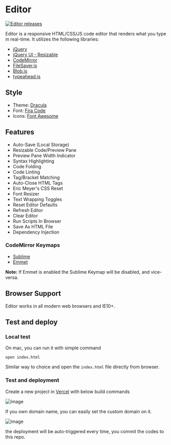 # Editor

[![Editor releases](https://img.shields.io/github/release/markhillard/Editor.svg)](https://github.com/markhillard/Editor/releases)

Editor is a responsive HTML/CSS/JS code editor that renders what you type in real-time. It utilizes the following libraries:

- [jQuery](http://jquery.com/)
- [jQuery UI - Resizable](https://jqueryui.com/resizable/)
- [CodeMirror](https://codemirror.net/)
- [FileSaver.js](https://github.com/eligrey/FileSaver.js)
- [Blob.js](https://github.com/eligrey/Blob.js)
- [typeahead.js](https://twitter.github.io/typeahead.js/)

## Style

- Theme: [Dracula](https://codemirror.net/demo/theme.html#dracula)
- Font: [Fira Code](https://github.com/tonsky/FiraCode)
- Icons: [Font Awesome](https://fontawesome.com/)

## Features

- Auto-Save (Local Storage)
- Resizable Code/Preview Pane
- Preview Pane Width Indicator
- Syntax Highlighting
- Code Folding
- Code Linting
- Tag/Bracket Matching
- Auto-Close HTML Tags
- Eric Meyer's CSS Reset
- Font Resizer
- Text Wrapping Toggles
- Reset Editor Defaults
- Refresh Editor
- Clear Editor
- Run Scripts In Browser
- Save As HTML File
- Dependency Injection

### CodeMirror Keymaps

- [Sublime](https://codemirror.net/demo/sublime.html)
- [Emmet](https://github.com/emmetio/codemirror)

**Note:** If Emmet is enabled the Sublime Keymap will be disabled, and vice-versa.

## Browser Support

Editor works in all modern web browsers and IE10+.

## Test and deploy

### Local test

On mac, you can run it with simple command
```
open index.html
```

Similar way to choice and open the `index.html` file directly from browser. 

### Test and deployment

Create a new project in [Vercel](https://vercel.com/) with below build commands

![image](https://github.com/ozbillwang/Editor/assets/8954908/474498b6-c08e-4c1f-8b2c-9b901c207a4c)

If you own domain name, you can easily set the custom domain on it.

![image](https://github.com/ozbillwang/Editor/assets/8954908/881d10c2-a10f-4c73-b0e6-d6b1139adf35)

the deployment will be auto-triggered every time, you commit the codes to this repo.
